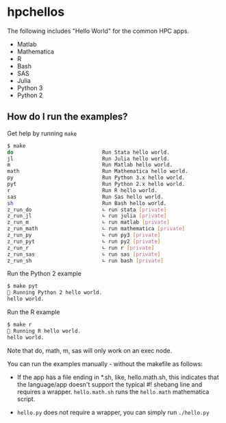 # hpchellos

The following includes "Hello World" for the common HPC apps.

* Matlab
* Mathematica
* R
* Bash
* SAS
* Julia
* Python 3
* Python 2

## How do I run the examples?

Get help by running `make`

```sh
$ make
do                             Run Stata hello world.
jl                             Run Julia hello world.
m                              Run Matlab hello world.
math                           Run Mathematica hello world.
py                             Run Python 3.x hello world.
pyt                            Run Python 2.x hello world.
r                              Run R hello world.
sas                            Run Sas hello world.
sh                             Run Bash hello world.
z_run_do                       ∟ run stata [private]
z_run_jl                       ∟ run julia [private]
z_run_m                        ∟ run matlab [private]
z_run_math                     ∟ run mathematica [private]
z_run_py                       ∟ run py3 [private]
z_run_pyt                      ∟ run py2 [private]
z_run_r                        ∟ run r [private]
z_run_sas                      ∟ run sas [private]
z_run_sh                       ∟ run bash [private]
```

Run the Python 2 example

```sh
$ make pyt
🔺 Running Python 2 hello world.
hello world.
```

Run the R example

```sh
$ make r
🔺 Running R hello world.
hello world.
```

Note that do, math, m, sas will only work on an exec node.

You can run the examples manually - without the makefile as follows:

* If the app has a file ending in *.sh, like, hello.math.sh, this indicates that the language/app doesn't support the typical #! shebang line and requires a wrapper. `hello.math.sh` runs the `hello.math` mathematica script.

* `hello.py` does not require a wrapper, you can simply run `./hello.py`
